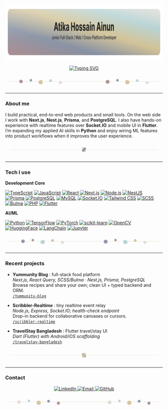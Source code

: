 <!-- =========================================================
     Atika Hossain Ainun — Profile README
     Palette: ab8b8e, 8690a2, d2c296, b4d1d3, e0ded4
     ========================================================= -->

<!-- Feather-palette banner (responsive) -->
<p align="center">
  <img src="./assets/banner.svg" alt="Atika Hossain Ainun banner" width="100%" height="180">
</p>



<div align="center">

[![Typing SVG](https://readme-typing-svg.demolab.com?font=Fira+Code&weight=800&size=30&duration=2000&pause=1200&color=D2C296&center=true&vCenter=true&width=1000&height=70&lines=Hi%2C+I'm+Atika+^_^;How+are+you+doing+today%3F)](https://git.io/typing-svg)

</div>

<!-- Bubbles divider (uses all 5 palette colors) -->
<div align="center">
  <svg width="100%" height="64" viewBox="0 0 800 64" xmlns="http://www.w3.org/2000/svg" role="img" aria-label="bubbles divider">
    <line x1="16" y1="32" x2="784" y2="32" stroke="#e0ded4" stroke-width="1.5"/>
    <g opacity="0.9">
      <circle cx="80"  cy="32" r="9"  fill="#ab8b8e"/>
      <circle cx="130" cy="26" r="6"  fill="#8690a2"/>
      <circle cx="180" cy="36" r="11" fill="#d2c296"/>
      <circle cx="230" cy="28" r="7"  fill="#b4d1d3"/>
      <circle cx="280" cy="38" r="8"  fill="#e0ded4"/>
      <circle cx="520" cy="34" r="10" fill="#ab8b8e"/>
      <circle cx="570" cy="26" r="6"  fill="#8690a2"/>
      <circle cx="620" cy="36" r="11" fill="#d2c296"/>
      <circle cx="670" cy="28" r="7"  fill="#b4d1d3"/>
      <circle cx="720" cy="38" r="8"  fill="#e0ded4"/>
    </g>
  </svg>
</div>

---

### About me

I build practical, end-to-end web products and small tools. On the web side I work with **Next.js**, **Nest.js**, **Prisma**, and **PostgreSQL**. I also have hands-on experience with realtime features over **Socket.IO** and mobile UI in **Flutter**. I’m expanding my applied AI skills in **Python** and enjoy wiring ML features into product workflows when it improves the user experience.

<!-- Petal divider -->
<div align="center">
  <svg width="100%" height="70" viewBox="0 0 820 70" xmlns="http://www.w3.org/2000/svg" role="img" aria-label="petal divider">
    <line x1="30" y1="35" x2="790" y2="35" stroke="#e0ded4" stroke-width="1.2"/>
    <g transform="translate(410,35)">
      <circle r="5.5" fill="#ab8b8e"/>
      <ellipse rx="14" ry="5" fill="#ffd6e0" transform="rotate(0)"/>
      <ellipse rx="14" ry="5" fill="#b4d1d3" transform="rotate(45)"/>
      <ellipse rx="14" ry="5" fill="#d2c296" transform="rotate(90)"/>
      <ellipse rx="14" ry="5" fill="#8690a2" transform="rotate(135)"/>
    </g>
  </svg>
</div>

---

### Tech I use

**Development Core**

[![TypeScript](https://img.shields.io/badge/TypeScript-8690a2?logo=typescript&logoColor=ffffff)](https://www.typescriptlang.org/)
[![JavaScript](https://img.shields.io/badge/JavaScript-ab8b8e?logo=javascript&logoColor=ffffff)](https://developer.mozilla.org/docs/Web/JavaScript)
[![React](https://img.shields.io/badge/React-b4d1d3?logo=react&logoColor=0b3a3a)](https://react.dev/)
[![Next.js](https://img.shields.io/badge/Next.js-e0ded4?logo=nextdotjs&logoColor=000000)](https://nextjs.org/)
[![Node.js](https://img.shields.io/badge/Node.js-d2c296?logo=nodedotjs&logoColor=2b2b2b)](https://nodejs.org/)
[![NestJS](https://img.shields.io/badge/NestJS-ab8b8e?logo=nestjs&logoColor=ffffff)](https://nestjs.com/)
[![Prisma](https://img.shields.io/badge/Prisma-8690a2?logo=prisma&logoColor=ffffff)](https://www.prisma.io/)
[![PostgreSQL](https://img.shields.io/badge/PostgreSQL-b4d1d3?logo=postgresql&logoColor=0b3a3a)](https://www.postgresql.org/)
[![MySQL](https://img.shields.io/badge/MySQL-e0ded4?logo=mysql&logoColor=005f87)](https://www.mysql.com/)
[![Socket.IO](https://img.shields.io/badge/Socket.IO-d2c296?logo=socketdotio&logoColor=2b2b2b)](https://socket.io/)
[![Tailwind CSS](https://img.shields.io/badge/Tailwind_CSS-b4d1d3?logo=tailwindcss&logoColor=0b3a3a)](https://tailwindcss.com/)
[![SCSS](https://img.shields.io/badge/SCSS-ab8b8e?logo=sass&logoColor=ffffff)](https://sass-lang.com/)
[![Bulma](https://img.shields.io/badge/Bulma-8690a2?logo=bulma&logoColor=ffffff)](https://bulma.io/)
[![PHP](https://img.shields.io/badge/PHP-e0ded4?logo=php&logoColor=4F5B93)](https://www.php.net/)
[![Flutter](https://img.shields.io/badge/Flutter-d2c296?logo=flutter&logoColor=2b2b2b)](https://flutter.dev/)

**AI/ML**

[![Python](https://img.shields.io/badge/Python-e0ded4?logo=python&logoColor=3A77A4)](https://www.python.org/)
[![TensorFlow](https://img.shields.io/badge/TensorFlow-ab8b8e?logo=tensorflow&logoColor=ffffff)](https://www.tensorflow.org/)
[![PyTorch](https://img.shields.io/badge/PyTorch-8690a2?logo=pytorch&logoColor=ffffff)](https://pytorch.org/)
[![scikit-learn](https://img.shields.io/badge/scikit--learn-b4d1d3?logo=scikitlearn&logoColor=0b3a3a)](https://scikit-learn.org/)
[![OpenCV](https://img.shields.io/badge/OpenCV-d2c296?logo=opencv&logoColor=2b2b2b)](https://opencv.org/)
[![HuggingFace](https://img.shields.io/badge/HuggingFace-e0ded4?logo=huggingface&logoColor=FFB000)](https://huggingface.co/)
[![LangChain](https://img.shields.io/badge/LangChain-ab8b8e?logo=chainlink&logoColor=ffffff)](https://www.langchain.com/)
[![Jupyter](https://img.shields.io/badge/Jupyter-8690a2?logo=jupyter&logoColor=ffffff)](https://jupyter.org/)

<!-- Bubbles divider -->
<div align="center">
  <svg width="100%" height="64" viewBox="0 0 800 64" xmlns="http://www.w3.org/2000/svg" role="img" aria-label="bubbles divider">
    <line x1="16" y1="32" x2="784" y2="32" stroke="#e0ded4" stroke-width="1.5"/>
    <g opacity="0.9">
      <circle cx="90"  cy="32" r="9"  fill="#8690a2"/>
      <circle cx="140" cy="26" r="6"  fill="#ab8b8e"/>
      <circle cx="190" cy="36" r="11" fill="#b4d1d3"/>
      <circle cx="240" cy="28" r="7"  fill="#d2c296"/>
      <circle cx="290" cy="38" r="8"  fill="#e0ded4"/>
      <circle cx="510" cy="34" r="10" fill="#8690a2"/>
      <circle cx="560" cy="26" r="6"  fill="#ab8b8e"/>
      <circle cx="610" cy="36" r="11" fill="#b4d1d3"/>
      <circle cx="660" cy="28" r="7"  fill="#d2c296"/>
      <circle cx="710" cy="38" r="8"  fill="#e0ded4"/>
    </g>
  </svg>
</div>

---

### Recent projects

- **Yummunity Blog** : full-stack food platform  
  *Next.js, React Query, SCSS/Bulma · Nest.js, Prisma, PostgreSQL*  
  Browse recipes and share your own; clean UI + typed backend and ORM.  
  [`/Yummunity-blog`](https://github.com/ainun-11/Yummunity-blog)

- **Scribbler-Realtime** : tiny realtime event relay  
  *Node.js, Express, Socket.IO; health-check endpoint*  
  Drop-in backend for collaborative canvases or cursors.  
  [`/scribbler-realtime`](https://github.com/ainun-11/scribbler-realtime)

- **TravelStay Bangladesh** : Flutter travel/stay UI  
  *Dart (Flutter) with Android/iOS scaffolding*  
  [`/travelstay-bangladesh`](https://github.com/ainun-11/travelstay-bangladesh)



<!-- Petal divider -->
<div align="center">
  <svg width="100%" height="70" viewBox="0 0 820 70" xmlns="http://www.w3.org/2000/svg" role="img" aria-label="petal divider">
    <line x1="30" y1="35" x2="790" y2="35" stroke="#e0ded4" stroke-width="1.2"/>
    <g transform="translate(410,35)">
      <circle r="5.5" fill="#8690a2"/>
      <ellipse rx="14" ry="5" fill="#e0ded4" transform="rotate(0)"/>
      <ellipse rx="14" ry="5" fill="#ab8b8e" transform="rotate(45)"/>
      <ellipse rx="14" ry="5" fill="#b4d1d3" transform="rotate(90)"/>
      <ellipse rx="14" ry="5" fill="#d2c296" transform="rotate(135)"/>
    </g>
  </svg>
</div>

---

### Contact

<p align="center">
  <a href="https://www.linkedin.com/in/atika-h-ainun-a962802b1">
    <img src="https://img.shields.io/badge/LinkedIn-Profile-8690a2?style=for-the-badge&labelColor=e0ded4&logo=linkedin&logoColor=0A66C2" alt="LinkedIn">
  </a>
  <a href="mailto:atikaainun11@gmail.com">
    <img src="https://img.shields.io/badge/Email-Say%20Hi-b4d1d3?style=for-the-badge&labelColor=e0ded4&logo=gmail&logoColor=EA4335" alt="Email">
  </a>
  <a href="https://github.com/ainun-11?tab=repositories">
    <img src="https://img.shields.io/badge/GitHub-Repos-d2c296?style=for-the-badge&labelColor=e0ded4&logo=github&logoColor=000000" alt="GitHub">
  </a>
</p>

<!-- Footer bubble divider -->
<div align="center">
  <svg width="100%" height="64" viewBox="0 0 800 64" xmlns="http://www.w3.org/2000/svg" role="img" aria-label="bubbles divider">
    <line x1="16" y1="32" x2="784" y2="32" stroke="#e0ded4" stroke-width="1.5"/>
    <g opacity="0.9">
      <circle cx="70"  cy="32" r="9"  fill="#e0ded4"/>
      <circle cx="120" cy="26" r="6"  fill="#b4d1d3"/>
      <circle cx="170" cy="36" r="11" fill="#d2c296"/>
      <circle cx="220" cy="28" r="7"  fill="#8690a2"/>
      <circle cx="270" cy="38" r="8"  fill="#ab8b8e"/>
      <circle cx="530" cy="34" r="10" fill="#e0ded4"/>
      <circle cx="580" cy="26" r="6"  fill="#b4d1d3"/>
      <circle cx="630" cy="36" r="11" fill="#d2c296"/>
      <circle cx="680" cy="28" r="7"  fill="#8690a2"/>
      <circle cx="730" cy="38" r="8"  fill="#ab8b8e"/>
    </g>
  </svg>
</div>
